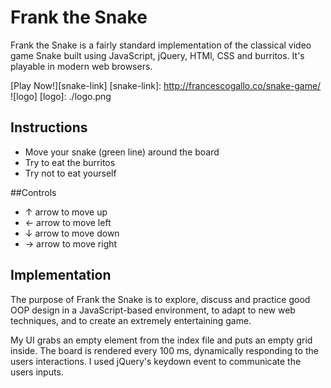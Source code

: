 # Frank the Snake
  Frank the Snake is a fairly standard implementation of the classical video game Snake
  built using JavaScript, jQuery, HTMl, CSS and burritos. It's playable in modern web browsers.

  [Play Now!][snake-link]
  [snake-link]: http://francescogallo.co/snake-game/
  ![logo]
  [logo]: ./logo.png
## Instructions
- Move your snake (green line) around the board
- Try to eat the burritos
- Try not to eat yourself

##Controls
* ↑ arrow to move up
* ← arrow to move left
* ↓ arrow to move down
* → arrow to move right

## Implementation
  The purpose of Frank the Snake is to explore, discuss and practice good OOP design in a JavaScript-based environment, to adapt to new web techniques, and to create an extremely entertaining game.

  My UI grabs an empty element from the index file and puts an empty grid inside. The board is rendered every 100 ms, dynamically responding to the users interactions. I used jQuery's keydown event to communicate the users inputs.
